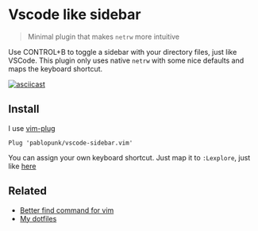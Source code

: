 # Vscode like sidebar

> Minimal plugin that makes `netrw` more intuitive

Use CONTROL+B to toggle a sidebar with your directory files, just like VSCode. This plugin only uses native `netrw` with some nice defaults and maps the keyboard shortcut.

[![asciicast](https://asciinema.org/a/rvng2iNbtA6FXnxnKEz6ywgjA.svg)](https://asciinema.org/a/rvng2iNbtA6FXnxnKEz6ywgjA)

## Install

I use [vim-plug](https://github.com/junegunn/vim-plug)

```vim
Plug 'pablopunk/vscode-sidebar.vim'
```

You can assign your own keyboard shortcut. Just map it to `:Lexplore`, just like [here](./plugin/vscode-sidebar.vim)

## Related

* [Better find command for vim](https://github.com/pablopunk/better-find.vim)
* [My dotfiles](https://github.com/pablopunk/dotfiles)

